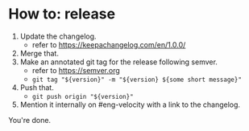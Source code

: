 # How to: release

1. Update the changelog.
    * refer to <https://keepachangelog.com/en/1.0.0/>
1. Merge that.
1. Make an annotated git tag for the release following semver.
    * refer to <https://semver.org>
    * `git tag "${version}" -m "${version} ${some short message}"`
1. Push that.
    * `git push origin "${version}"`
1. Mention it internally on #eng-velocity with a link to the changelog.

You're done.
